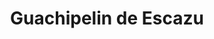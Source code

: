 ---
title: Guachipelin de Escazu
url: /guachipelin-de-escazu/
latitude: 9.952
longitude: -84.158
---